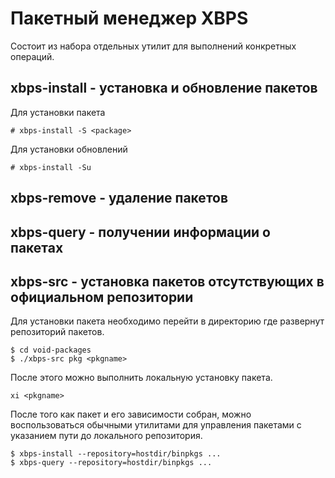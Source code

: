 # Пакетный менеджер XBPS

Состоит из набора отдельных утилит для выполнений конкретных операций.

## xbps-install - установка и обновление пакетов

Для установки пакета 
```
# xbps-install -S <package>
```
Для установки обновлений
```
# xbps-install -Su
```


## xbps-remove - удаление пакетов

## xbps-query - получении информации о пакетах

## xbps-src - установка пакетов отсутствующих в официальном репозитории

Для установки пакета необходимо перейти в директорию где развернут репозиторий пакетов.
```
$ cd void-packages
$ ./xbps-src pkg <pkgname>
```

После этого можно выполнить локальную установку пакета.
```
xi <pkgname>
```
После того как пакет и его зависимости собран, можно воспользоваться обычными утилитами для управления пакетами с указанием пути до локального репозитория.

```
$ xbps-install --repository=hostdir/binpkgs ...
$ xbps-query --repository=hostdir/binpkgs ...
```
